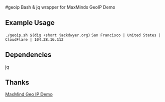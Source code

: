 #geoip
Bash & jq wrapper for MaxMinds GeoIP Demo

## Example Usage
`./geoip.sh $(dig +short jackdwyer.org)`
`San Francisco | United States | CloudFlare | 104.28.16.112`

## Dependencies
[jq](https://stedolan.github.io/jq/)

## Thanks
[MaxMind Geo IP Demo](https://www.maxmind.com/en/geoip-demo)
